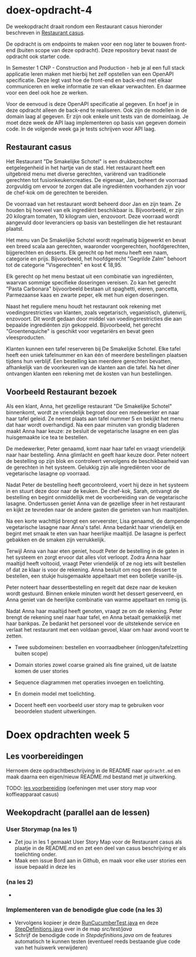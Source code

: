 # doex-opdracht-4

De weekopdracht draait rondom een Restaurant casus hieronder beschreven in [Restaurant casus](#restaurant-casus).

De opdracht is om endpoints te maken voor een nog later te bouwen front-end (buiten scope van deze opdracht).
Deze repository bevat naast de opdracht ook starter code.

In Semester 1 CNP - Construction and Production - heb je al een full stack applicatie leren maken met hierbij het zelf opstellen van een OpenAPI specificatie. Deze legt vast hoe de front-end en back-end met elkaar communiceren en welke informatie ze van elkaar verwachten. En daarmee voor een deel ook hoe ze werken.

Voor de eenvoud is deze OpenAPI specificatie al gegeven. En hoef je in deze opdracht alleen de back-end te realiseren. Ook zijn de modellen in de domain laag al gegeven. Er zijn ook enkele unit tests van de domeinlaag. Je moet deze week de API laag implementeren op basis van gegeven domein code. In de volgende week ga je tests schrijven voor API laag.

## Restaurant casus

Het Restaurant "De Smakelijke Schotel" is een drukbezochte eetgelegenheid in het hartje van de stad. 
Het restaurant heeft een uitgebreid menu met diverse gerechten, variërend van traditionele gerechten tot fusionkeukencreaties. 
De eigenaar, Jan, beheert de voorraad zorgvuldig om ervoor te zorgen dat alle ingrediënten voorhanden zijn voor de chef-kok om de gerechten te bereiden.

De voorraad van het restaurant wordt beheerd door Jan en zijn team. Ze houden bij hoeveel van elk ingrediënt beschikbaar is. Bijvoorbeeld, er zijn 20 kilogram tomaten, 10 kilogram uien, enzovoort. Deze voorraad wordt aangevuld door leveranciers op basis van bestellingen die het restaurant plaatst.

Het menu van De Smakelijke Schotel wordt regelmatig bijgewerkt en bevat een breed scala aan gerechten, waaronder voorgerechten, hoofdgerechten, bijgerechten en desserts. 
Elk gerecht op het menu heeft een naam, categorie en prijs. Bijvoorbeeld, het hoofdgerecht "Gegrilde Zalm" behoort tot de categorie "Visgerechten" en kost € 18,95.

Elk gerecht op het menu bestaat uit een combinatie van ingrediënten, waarvan sommige specifieke doseringen vereisen. 
Zo kan het gerecht "Pasta Carbonara" bijvoorbeeld bestaan uit spaghetti, eieren, pancetta, Parmezaanse kaas en zwarte peper, elk met hun eigen doseringen.

Naast het reguliere menu houdt het restaurant ook rekening met voedingsrestricties van klanten, zoals vegetarisch, veganistisch, glutenvrij, enzovoort. 
Dit wordt gedaan door middel van voedingsrestricties die aan bepaalde ingrediënten zijn gekoppeld. 
Bijvoorbeeld, het gerecht "Groentenquiche" is geschikt voor vegetariërs en bevat geen vleesproducten.

Klanten kunnen een tafel reserveren bij De Smakelijke Schotel. 
Elke tafel heeft een uniek tafelnummer en kan één of meerdere bestellingen plaatsen tijdens hun verblijf. 
Een bestelling kan meerdere gerechten bevatten, afhankelijk van de voorkeuren van de klanten aan die tafel. 
Na het diner ontvangen klanten een rekening met de kosten van hun bestellingen.

## Voorbeeld Restaurant bezoek

Als een klant, Anna, het gezellige restaurant "De Smakelijke Schotel" binnenkomt, wordt ze vriendelijk begroet door een medewerker en naar haar tafel geleid. 
Ze neemt plaats aan tafel nummer 5 en bekijkt het menu dat haar wordt overhandigd. Na een paar minuten van grondig bladeren maakt Anna haar keuze: ze besluit de vegetarische lasagne en een glas huisgemaakte ice tea te bestellen.

De medewerker, Peter genaamd, komt naar haar tafel en vraagt vriendelijk naar haar bestelling. 
Anna glimlacht en geeft haar keuze door. 
Peter noteert de bestelling op zijn blok en controleert vervolgens de beschikbaarheid van de gerechten in het systeem. 
Gelukkig zijn alle ingrediënten voor de vegetarische lasagne op voorraad.

Nadat Peter de bestelling heeft gecontroleerd, voert hij deze in het systeem in en stuurt deze door naar de keuken. 
De chef-kok, Sarah, ontvangt de bestelling en begint onmiddellijk met de voorbereiding van de vegetarische lasagne. 
Ondertussen geniet Anna van de gezellige sfeer in het restaurant en kijkt ze tevreden naar de andere gasten die genieten van hun maaltijden.

Na een korte wachttijd brengt een serveerster, Lisa genaamd, de dampende vegetarische lasagne naar Anna's tafel. 
Anna bedankt haar vriendelijk en begint met smaak te eten van haar heerlijke maaltijd. 
De lasagne is perfect gebakken en de smaken zijn verrukkelijk.

Terwijl Anna van haar eten geniet, houdt Peter de bestelling in de gaten in het systeem en zorgt ervoor dat alles vlot verloopt. 
Zodra Anna haar maaltijd heeft voltooid, vraagt Peter vriendelijk of ze nog iets wilt bestellen of dat ze klaar is voor de rekening. 
Anna besluit om nog een dessert te bestellen, een stukje huisgemaakte appeltaart met een bolletje vanille-ijs.

Peter noteert haar dessertbestelling en regelt dat deze naar de keuken wordt gestuurd. 
Binnen enkele minuten wordt het dessert geserveerd, en Anna geniet van de heerlijke combinatie van warme appeltaart en romig ijs.

Nadat Anna haar maaltijd heeft genoten, vraagt ze om de rekening. 
Peter brengt de rekening snel naar haar tafel, en Anna betaalt gemakkelijk met haar bankpas. 
Ze bedankt het personeel voor de uitstekende service en verlaat het restaurant met een voldaan gevoel, klaar om haar avond voort te zetten.

- Twee subdomeinen: bestellen en voorraadbeheer (inloggen/tafelzetting buiten scope)
- Domain stories zowel coarse grained als fine grained, uit de laatste komen de user stories
- Sequence diagrammen met operaties invoegen en toelichting.
- En domein model met toelichting.

- Docent heeft een voorbeeld user story map te gebruiken voor beoordelen student uitwerkingen.


# Doex opdrachten week 5

## Les voorbereidingen

Hernoem deze opdrachtbeschrijving in de README naar `opdracht.md` en maak daarna een eigen/nieuw README.md bestand met je uitwerking.

TODO: [les voorbereiding](oefeningen/README.md) (oefeningen met user story map voor koffieapparaat casus)

## Weekopdracht (parallel aan de lessen)

### User Storymap (na les 1)

- Zet jou in les 1 gemaakt User Story Map voor de Restaurant casus als plaatje in de README.md en zet een deel van casus beschrijving er als toelichting onder.
- Maak een issue Bord aan in Github, en maak voor elke user stories een issue bepaald in deze les

###  (na les 2)

- 

### Implementeren van de benodigde glue code (na les 3)

- Vervolgens kopieer je deze [RunCucumberTest.java](oefeningen/les3/voorbereiding/bowling/src/test/java/RunCucumberTest.java) en deze [StepDefinitions.java](oefeningen/les3/voorbereiding/bowling/src/test/java/StepDefinitions.java) over in de map *src/test/java*
- Schrijf de benodigde code in *Stepdefinitions.java* om de features automatisch te kunnen testen (eventueel reeds bestaande glue code van het huiswerk verwijderen)

